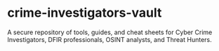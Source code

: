 # crime-investigators-vault
A secure repository of tools, guides, and cheat sheets for Cyber Crime Investigators, DFIR professionals, OSINT analysts, and Threat Hunters.
